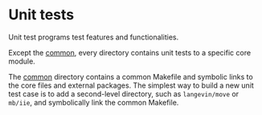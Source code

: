 # Unit tests

Unit test programs test features and functionalities.

Except the [common](common), every directory contains unit tests to a specific core module.

The [common](common) directory contains a common Makefile and symbolic links
to the core files and external packages.
The simplest way to build a new unit test case
is to add a second-level directory,
such as `langevin/move` or `mb/iie`,
and symbolically link the common Makefile.
